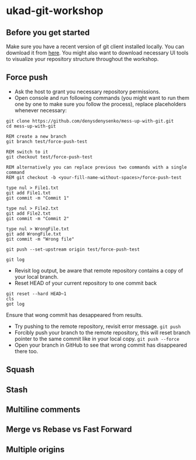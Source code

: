 # ukad-git-workshop
## Before you get started
Make sure you have a recent version of git client installed locally. You can download it from [here](https://git-scm.com/downloads).
You might also want to download necessary UI tools to visualize your repository structure throughout the workshop.

## Force push
* Ask the host to grant you necessary repository permissions.
* Open console and run following commands (you might want to run them one by one to make sure you follow the process), replace placeholders whenever necessary:
```
git clone https://github.com/denysdenysenko/mess-up-with-git.git
cd mess-up-with-git

REM create a new branch
git branch test/force-push-test

REM switch to it
git checkout test/force-push-test

REM alternatively you can replace previous two commands with a single command
REM git checkout -b <your-fill-name-without-spaces>/force-push-test

type nul > File1.txt
git add File1.txt
git commit -m "Commit 1"

type nul > File2.txt
git add File2.txt
git commit -m "Commit 2"

type nul > WrongFile.txt
git add WrongFile.txt
git commit -m "Wrong file"

git push --set-upstream origin test/force-push-test

git log
```
* Revisit log output, be aware that remote repository contains a copy of your local branch.
* Reset HEAD of your current repository to one commit back
```
git reset --hard HEAD~1
cls
got log
```
Ensure that wong commit has desappeared from results.
* Try pushing to the remote repository, revisit error message.
```git push```
* Forcibly push your branch to the remote repository, this will reset branch pointer to the same commit like in your local copy.
```git push --force```
* Open your branch in GitHub to see that wrong commit has disappeared there too.

## Squash

## Stash

## Multiline comments

## Merge vs Rebase vs Fast Forward

## Multiple origins

